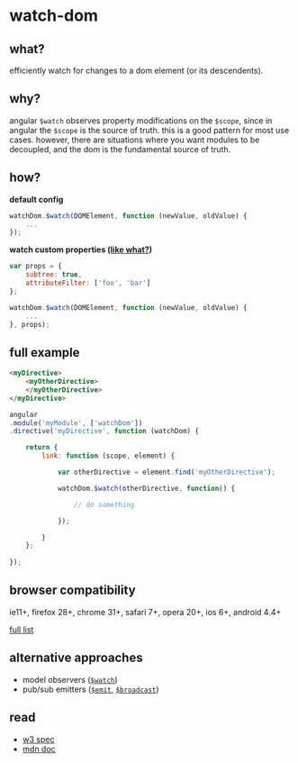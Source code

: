 watch-dom
=========

## what?

efficiently watch for changes to a dom element (or its descendents).

## why?

angular `$watch` observes property modifications on the `$scope`, since in angular the `$scope` is the source of truth. this is a good pattern for most use cases. however, there are situations where you want modules to be decoupled, and the dom is the fundamental source of truth.

## how?

**default config**

```js
watchDom.$watch(DOMElement, function (newValue, oldValue) {
	...
});
```

**watch custom properties ([like what?](https://developer.mozilla.org/en-US/docs/Web/API/MutationObserver#MutationObserverInit))**

```js
var props = {
	subtree: true,
	attributeFilter: ['foo', 'bar']
};

watchDom.$watch(DOMElement, function (newValue, oldValue) {
	...
}, props);
```

## full example

```html
<myDirective>
	<myOtherDirective>
	</myOtherDirective>
</myDirective>
```

```js
angular
.module('myModule', ['watchDom'])
.directive('myDirective', function (watchDom) {

	return {
		link: function (scope, element) {

			var otherDirective = element.find('myOtherDirective');

			watchDom.$watch(otherDirective, function() {

				// do something

			});

		}
	};
	
});
```

## browser compatibility

ie11+, firefox 28+, chrome 31+, safari 7+, opera 20+, ios 6+, android 4.4+

[full list](http://caniuse.com/#feat=mutationobserver)

## alternative approaches

- model observers ([`$watch`](https://docs.angularjs.org/api/ng/type/$rootScope.Scope#$watch))
- pub/sub emitters ([`$emit`](https://docs.angularjs.org/api/ng/type/$rootScope.Scope#$emit), [`$broadcast`](https://docs.angularjs.org/api/ng/type/$rootScope.Scope#$broadcast))

## read

- [w3 spec](https://dvcs.w3.org/hg/domcore/raw-file/tip/Overview.html#mutation-observers)
- [mdn doc](https://developer.mozilla.org/en-US/docs/Web/API/MutationObserver)